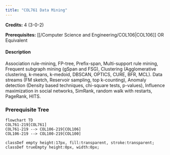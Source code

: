 ```yaml
---
title: "COL761 Data Mining"
---
```

**Credits:** 4 (3-0-2)

**Prerequisites:** [[/Computer Science and Engineering/COL106|COL106]] OR Equivalent

#### Description
Association rule-mining, FP-tree, Prefix-span, Multi-support rule mining, Frequent subgraph mining (gSpan and FSG), Clustering (Agglomerative clustering, k-means, k-medoid, DBSCAN, OPTICS, CURE, BFR, MCL). Data streams (FM sketch, Reservoir sampling, top k-counting), Anomaly detection (Density based techniques, chi-square tests, p-values), Influence maximization in social networks, SimRank, random walk with restarts, PageRank, HITS.

### Prerequisite Tree

```mermaid
flowchart TD
COL761-219[COL761]
COL761-219 --> COL106-219[COL106]
COL106-219 --> COL100-219[COL100]

classDef empty height:17px, fill:transparent, stroke:transparent;
classDef trueEmpty height:0px, width:0px;
```